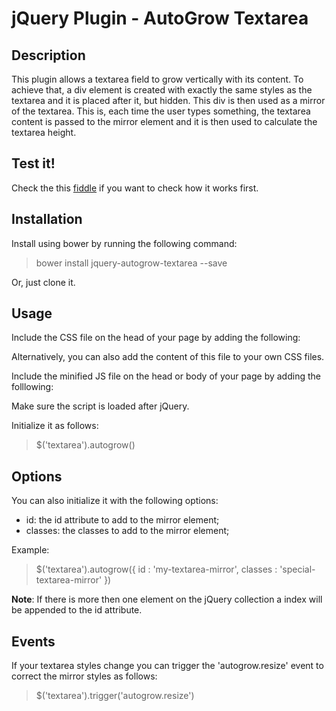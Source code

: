 # jQuery Plugin - AutoGrow Textarea

## Description

This plugin allows a textarea field to grow vertically with its content. To achieve that, a div element is created with exactly the same styles as the textarea and it is placed after it, but hidden. This div is then used as a mirror of the textarea. This is, each time the user types something, the textarea content is passed to the mirror element and it is then used to calculate the textarea height.

## Test it!

Check the this [fiddle](http://jsfiddle.net/khhq7vch/1/) if you want to check how it works first.

## Installation

Install using bower by running the following command:

> bower install jquery-autogrow-textarea --save

Or, just clone it.

## Usage

Include the CSS file on the head of your page by adding the following:

> <style src="path/to/bower/jquery-autogrow-textarea/jquery.autogrow.css"></style>

Alternatively, you can also add the content of this file to your own CSS files.

Include the minified JS file on the head or body of your page by adding the folllowing:

> <script src="path/to/bower/jquery-autogrow-textarea/jquery.autogrow.min.js"></script>

Make sure the script is loaded after jQuery.

Initialize it as follows:

> $('textarea').autogrow()

## Options

You can also initialize it with the following options:

- id: the id attribute to add to the mirror element;
- classes: the classes to add to the mirror element;

Example:

> $('textarea').autogrow({ id : 'my-textarea-mirror', classes : 'special-textarea-mirror' })

**Note**: If there is more then one element on the jQuery collection a index will be appended to the id attribute.

## Events

If your textarea styles change you can trigger the 'autogrow.resize' event to correct the mirror styles as follows:

> $('textarea').trigger('autogrow.resize')
